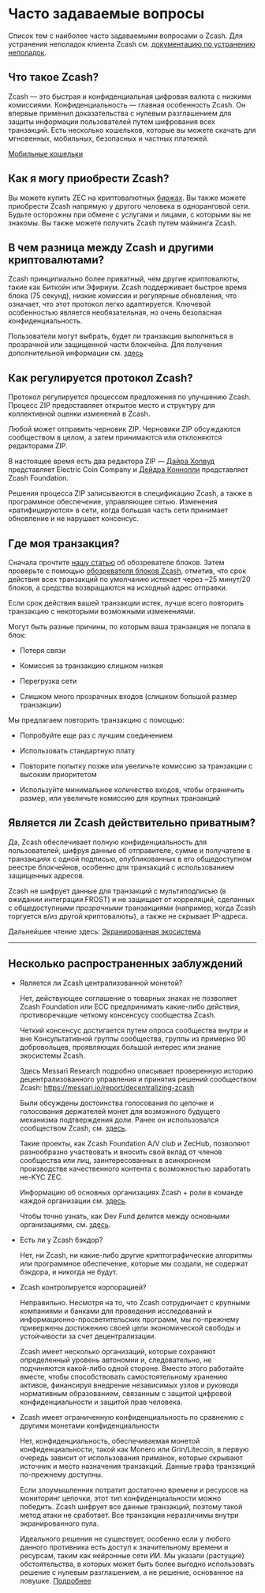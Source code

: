 # Часто задаваемые вопросы

Список тем с наиболее часто задаваемыми вопросами о Zcash. Для устранения неполадок клиента Zcash см. [документацию по устранению неполадок](https://zcash.readthedocs.io/en/latest/rtd_pages/troubleshooting_guide.html).


## Что такое Zcash?

Zcash — это быстрая и конфиденциальная цифровая валюта с низкими комиссиями. Конфиденциальность — главная особенность Zcash. Он впервые применил доказательства с нулевым разглашением для защиты информации пользователей путем шифрования всех транзакций. Есть несколько кошельков, которые вы можете скачать для мгновенных, мобильных, безопасных и частных платежей.

[Мобильные кошельки](https://z.cash/wallets/)


## Как я могу приобрести Zcash?

Вы можете купить ZEC на криптовалютных [биржах](https://z.cash/exchanges). Вы также можете приобрести Zcash напрямую у другого человека в одноранговой сети. Будьте осторожны при обмене с услугами и лицами, с которыми вы не знакомы. Вы также можете получить Zcash путем майнинга Zcash.


## В чем разница между Zcash и другими криптовалютами?

Zcash принципиально более приватный, чем другие криптовалюты, такие как Биткойн или Эфириум. Zcash поддерживает быстрое время блока (75 секунд), низкие комиссии и регулярные обновления, что означает, что этот протокол легко адаптируется. Ключевой особенностью является необязательная, но очень безопасная конфиденциальность.

Пользователи могут выбрать, будет ли транзакция выполняться в прозрачной или защищенной части блокчейна. Для получения дополнительной информации см. [здесь](https://bitzecbzc.github.io/blog/shielded-ecosystem/index.html)

## Как регулируется протокол Zcash?

Протокол регулируется процессом предложения по улучшению Zcash. Процесс ZIP предоставляет открытое место и структуру для коллективной оценки изменений в Zcash.

Любой может отправить черновик ZIP. Черновики ZIP обсуждаются сообществом в целом, а затем принимаются или отклоняются редакторами ZIP.

В настоящее время есть два редактора ZIP — [Дайра Хопвуд](https://twitter.com/feministPLT) представляет Electric Coin Company и [Дейдра Коннолли](https://twitter.com/durumcrustulum) представляет Zcash Foundation.

Решения процесса ZIP записываются в спецификацию Zcash, а также в программное обеспечение, управляющее сетью. Изменения «ратифицируются» в сети, когда большая часть сети принимает обновление и не нарушает консенсус.

## Где моя транзакция?

Сначала прочтите [нашу статью](https://zechub.notion.site/Zcash-Blockchain-Explorer-4b4d970cb53e474989932c6e1a78b629) об обозревателе блоков. Затем проверьте с помощью [обозревателя блоков Zcash](https://zcashblockexplorer.com), отметив, что срок действия всех транзакций по умолчанию истекает через ~25 минут/20 блоков, а средства возвращаются на исходный адрес отправки.

Если срок действия вашей транзакции истек, лучше всего повторить транзакцию с некоторыми возможными изменениями.

Могут быть разные причины, по которым ваша транзакция не попала в блок:

+ Потеря связи

+ Комиссия за транзакцию слишком низкая

+ Перегрузка сети

+ Слишком много прозрачных входов (слишком большой размер транзакции)


Мы предлагаем повторить транзакцию с помощью:

+ Попробуйте еще раз с лучшим соединением

+ Использовать стандартную плату

+ Повторите попытку позже или увеличьте комиссию за транзакции с высоким приоритетом

+ Используйте минимальное количество входов, чтобы ограничить размер, или увеличьте комиссию для крупных транзакций



## Является ли Zcash действительно приватным?

Да, Zcash обеспечивает полную конфиденциальность для пользователей, шифруя данные об отправителе, сумме и получателе в транзакциях с одной подписью, опубликованных в его общедоступном реестре блокчейнов, особенно для транзакций с использованием защищенных адресов.

Zcash не шифрует данные для транзакций с мультиподписью (в ожидании интеграции FROST) и не защищает от корреляций, сделанных с общедоступными *прозрачными* транзакциями (например, когда Zcash торгуется в/из другой криптовалюты), а также не скрывает IP-адреса.

Дальнейшее чтение здесь: [Экранированная экосистема](https://electriccoin.co/blog/shielded-ecosystem)

___


## Несколько распространенных заблуждений

+ Является ли Zcash централизованной монетой?
 

   Нет, действующее соглашение о товарных знаках не позволяет Zcash Foundation или ECC предпринимать какие-либо действия, противоречащие четкому консенсусу сообщества Zcash.

   Четкий консенсус достигается путем опроса сообщества внутри и вне Консультативной группы сообщества, группы из примерно 90 добровольцев, проявляющих большой интерес или знание экосистемы Zcash.

   Здесь Messari Research подробно описывает проверенную историю децентрализованного управления и принятия решений сообществом Zcash: https://messari.io/report/decentralizing-zcash

   Были обсуждены достоинства голосования по цепочке и голосования держателей монет для возможного будущего механизма подтверждения доли. Ранее он использовался сообществом Zcash, см. [здесь](https://forum.zcashcommunity.com/t/coin-holder-polling-instructions/40170).

   Такие проекты, как Zcash Foundation A/V club и ZecHub, позволяют разнообразно участвовать и вносить свой вклад от членов сообщества или лиц, заинтересованных в асинхронном производстве качественного контента с возможностью заработать не-KYC ZEC.

   Информацию об основных организациях Zcash + роли в команде каждой организации см. [здесь](https://zechub.notion.site/Zcash-Basics-d2946ad9c3b541759174dbcbf0e8c9cc).
   
   Чтобы точно узнать, как Dev Fund делится между основными организациями, см. [здесь](https://zechub.notion.site/Zcash-Development-Fund-aa3e0ac2a8514d97aef5254f3b76d7b2).



+ Есть ли у Zcash бэкдор?

  Нет, ни Zcash, ни какие-либо другие криптографические алгоритмы или программное обеспечение, которые мы создали, не содержат бэкдора, и никогда не будут.



+ Zcash контролируется корпорацией?

   Неправильно. Несмотря на то, что Zcash сотрудничает с крупными компаниями и банками для проведения исследований и информационно-просветительских программ, мы по-прежнему привержены достижению своей цели экономической свободы и устойчивости за счет децентрализации.
   
   Zcash имеет несколько организаций, которые сохраняют определенный уровень автономии и, следовательно, не подчиняются какой-либо одной стороне. Вместо этого работайте вместе, чтобы способствовать самостоятельному хранению активов, финансируя внедрение независимых узлов и руководя нормативным образованием, связанным с защитой цифровой конфиденциальности и защитой прав человека.




+ Zcash имеет ограниченную конфиденциальность по сравнению с другими монетами конфиденциальности
   
    Нет, конфиденциальность, обеспечиваемая монетой конфиденциальности, такой как Monero или Grin/Litecoin, в первую очередь зависит от использования приманок, которые скрывают источник и место назначения транзакций. Данные графа транзакций по-прежнему доступны.
    
    Если злоумышленник потратит достаточно времени и ресурсов на мониторинг цепочки, этот тип конфиденциальности можно победить. Zcash шифрует все данные транзакций, поэтому такой метод атаки не сработает. Все транзакции неразличимы внутри экранированного пула.

    Идеального решения не существует, особенно если у любого данного противника есть доступ к значительному времени и ресурсам, таким как нейронные сети ИИ. Мы указали (растущие) обстоятельства, в которых может быть более выгодно использовать решение с нулевым разглашением, а не решение, основанное на ловушке.
    [Подробнее](https://electriccoin.co/blog/not-private-enough-mixers-and-decoys-wont-protect-you-for-long/)



